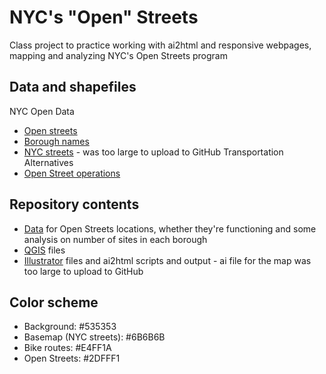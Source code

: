 # NYC's "Open" Streets

Class project to practice working with ai2html and responsive webpages, mapping and analyzing NYC's Open Streets program

## Data and shapefiles
NYC Open Data
* [Open streets](https://data.cityofnewyork.us/Health/Open-Streets-Locations/uiay-nctu)
* [Borough names](https://data.cityofnewyork.us/City-Government/Borough-Boundaries/tqmj-j8zm)
* [NYC streets](https://data.cityofnewyork.us/City-Government/LION/2v4z-66xt) - was too large to upload to GitHub
Transportation Alternatives
* [Open Street operations](https://www.transalt.org/open-streets-forever-nyc#exec)

## Repository contents
* [Data](https://github.com/ilenapeng/nyc-open-streets/tree/main/data) for Open Streets locations, whether they're functioning and some analysis on number of sites in each borough
* [QGIS](https://github.com/ilenapeng/nyc-open-streets/tree/main/qgis) files
* [Illustrator](https://github.com/ilenapeng/nyc-open-streets/tree/main/illustrator) files and ai2html scripts and output - ai file for the map was too large to upload to GitHub

## Color scheme
* Background: #535353 
* Basemap (NYC streets): #6B6B6B
* Bike routes: #E4FF1A
* Open Streets: #2DFFF1

